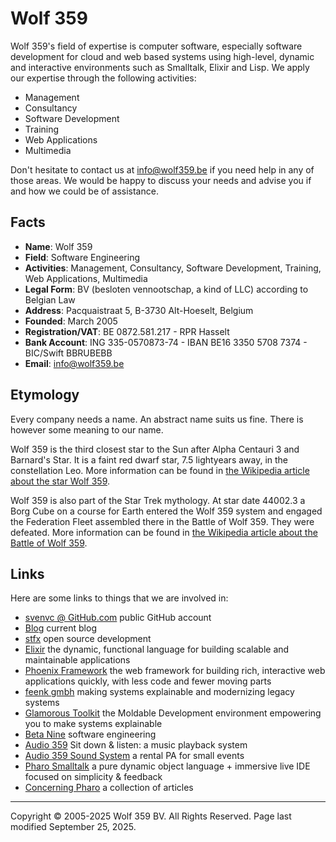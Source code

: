 # Wolf 359

Wolf 359's field of expertise is computer software, especially software development for cloud and web based systems using high-level, dynamic and interactive environments such as Smalltalk, Elixir and Lisp. We apply our expertise through the following activities:

- Management
- Consultancy
- Software Development
- Training
- Web Applications
- Multimedia

Don't hesitate to contact us at info@wolf359.be if you need help in any of those areas. We would be happy to discuss your needs and advise you if and how we could be of assistance.

## Facts

- **Name**: Wolf 359
- **Field**: Software Engineering
- **Activities**: Management, Consultancy, Software Development, Training, Web Applications, Multimedia
- **Legal Form**: BV (besloten vennootschap, a kind of LLC) according to Belgian Law
- **Address**: Pacquaistraat 5, B-3730 Alt-Hoeselt, Belgium
- **Founded**: March 2005
- **Registration/VAT**: BE 0872.581.217 - RPR Hasselt
- **Bank Account**: ING 335-0570873-74 - IBAN BE16 3350 5708 7374 - BIC/Swift BBRUBEBB
- **Email**: info@wolf359.be

## Etymology

Every company needs a name. An abstract name suits us fine. There is however some meaning to our name.

Wolf 359 is the third closest star to the Sun after Alpha Centauri 3 and Barnard's Star. It is a faint red dwarf star, 7.5 lightyears away, in the constellation Leo. More information can be found in [the Wikipedia article about the star Wolf 359](https://en.wikipedia.org/wiki/Wolf_359).

Wolf 359 is also part of the Star Trek mythology. At star date 44002.3 a Borg Cube on a course for Earth entered the Wolf 359 system and engaged the Federation Fleet assembled there in the Battle of Wolf 359. They were defeated. More information can be found in [the Wikipedia article about the Battle of Wolf 359](https://en.wikipedia.org/wiki/Battle_of_Wolf_359).

## Links

Here are some links to things that we are involved in:

- [svenvc @ GitHub.com](https://github.com/svenvc) public GitHub account 
- [Blog](https://blog.stfx.eu) current blog
- [stfx](https://stfx.eu) open source development
- [Elixir](https://exilir-lang.org) the dynamic, functional language for building scalable and maintainable applications
- [Phoenix Framework](https://phoenixframework.org) the web framework for building rich, interactive web applications quickly, with less code and fewer moving parts
- [feenk gmbh](https://feenk.com) making systems explainable and modernizing legacy systems
- [Glamorous Toolkit](https://gtoolkit.com) the Moldable Development environment empowering you to make systems explainable
- [Beta Nine](https://betanine.be) software engineering
- [Audio 359](https://audio359.eu) Sit down & listen: a music playback system
- [Audio 359 Sound System](https://soundsystem.audio359.eu) a rental PA for small events
- [Pharo Smalltalk](https://www.pharo.org) a pure dynamic object language + immersive live IDE focused on simplicity & feedback
- [Concerning Pharo](https://medium.com/concerning-pharo) a collection of articles

---

Copyright © 2005-2025 Wolf 359 BV. All Rights Reserved. Page last modified September 25, 2025.